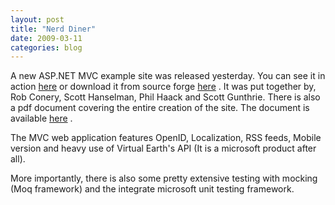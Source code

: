 ```yaml
---
layout: post
title: "Nerd Diner"
date: 2009-03-11
categories: blog
---
```


A new ASP.NET MVC example site was released yesterday. You can see it in action [here](http://nerddinner.com/) or download it from source forge [here](http://nerddinner.codeplex.com/) . It was put together by, Rob Conery, Scott Hanselman, Phil Haack and Scott Gunthrie. There is also a pdf document covering the entire creation of the site. The document is available [here](http://aspnetmvcbook.s3.amazonaws.com/aspnetmvc-nerdinner_v1.pdf) .

The MVC web application features OpenID, Localization, RSS feeds, Mobile version and heavy use of Virtual Earth's API (It is a microsoft product after all).

More importantly, there is also some pretty extensive testing with mocking (Moq framework) and the integrate microsoft unit testing framework.
